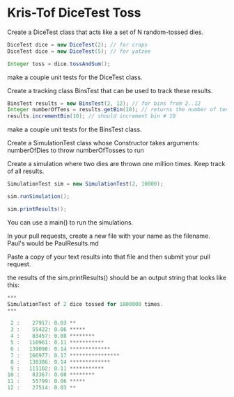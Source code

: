 # Kris-Tof DiceTest Toss

Create a DiceTest class that acts like a set of N random-tossed dies.

```java
DiceTest dice = new DiceTest(2); // for craps
DiceTest dice = new DiceTest(5); // for yatzee

Integer toss = dice.tossAndSum();
```
make a couple unit tests for the DiceTest class. 

Create a tracking class BinsTest that can be used to track these results.

```java
BinsTest results = new BinsTest(2, 12); // for bins from 2..12
Integer numberOfTens = results.getBin(10); // returns the number of tens in the 10 bin
results.incrementBin(10); // should increment bin # 10

```
make a couple unit tests for the BinsTest class.

Create a SimulationTest class whose Constructor takes arguments:
    numberOfDies to throw
    numberOfTosses to run

Create a simulation where two dies are thrown one million times. Keep track of all results.

```java
SimulationTest sim = new SimulationTest(2, 10000);

sim.runSimulation();

sim.printResults();
```
You can use a main() to run the simulations.

In your pull requests, create a new file with your name as the filename.
Paul's would be PaulResults.md

Paste a copy of your text results into that file and then submit your pull request.

the results of the sim.printResults() should be an output string that looks like this:

```java
***
SimulationTest of 2 dice tossed for 1000000 times.
***

 2 :    27917: 0.03 **
 3 :    55422: 0.06 *****
 4 :    83457: 0.08 ********
 5 :   110961: 0.11 ***********
 6 :   139098: 0.14 *************
 7 :   166977: 0.17 ****************
 8 :   138386: 0.14 *************
 9 :   111102: 0.11 ***********
10 :    83367: 0.08 ********
11 :    55799: 0.06 *****
12 :    27514: 0.03 **
```

